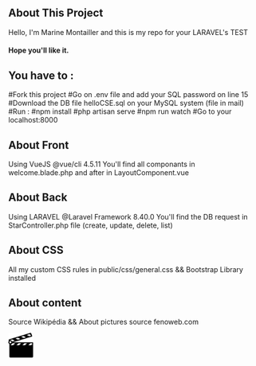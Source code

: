 
## About This Project
Hello, I'm Marine Montailler and this is my repo for your LARAVEL's TEST
#### Hope you'll like it.


## You have to :
#Fork this project
#Go on .env file and add your SQL password on line 15
#Download the DB file helloCSE.sql on your MySQL system (file in mail)
#Run : 
#npm install
#php artisan serve
#npm run watch
#Go to your localhost:8000


## About Front
Using VueJS 
@vue/cli 4.5.11
You'll find all componants in welcome.blade.php and after in LayoutComponent.vue

## About Back
Using LARAVEL
@Laravel Framework 8.40.0
You'll find the DB request in StarController.php file (create, update, delete, list)

## About CSS
All my custom CSS rules in public/css/general.css
&& Bootstrap Library installed 

## About content
Source Wikipédia 
&& About pictures source fenoweb.com

<img src="public/images/clap.png"
     alt="movie icon" width="50"/>




